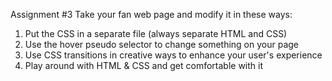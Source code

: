 Assignment #3
Take your fan web page and modify it in these ways:
1. Put the CSS in a separate file (always separate HTML and CSS)
2. Use the hover pseudo selector to change something on your page
3. Use CSS transitions in creative ways to enhance your user's experience
4. Play around with HTML & CSS and get comfortable with it